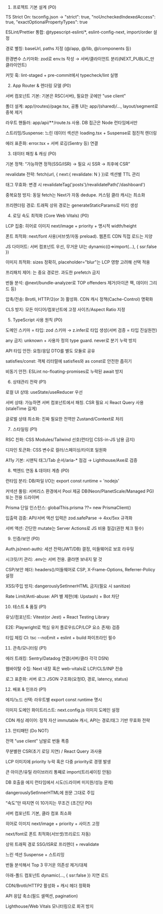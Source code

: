1) 프로젝트 기본 설계 (P0)

 TS Strict On: tsconfig.json → "strict": true, "noUncheckedIndexedAccess": true, "exactOptionalPropertyTypes": true

 ESLint/Prettier 통합: @typescript-eslint/*, eslint-config-next, import/order 설정

 경로 별칭: baseUrl, paths 지정 (@/app, @/lib, @/components 등)

 환경변수 스키마화: zod로 env.ts 작성 → 서버/클라이언트 분리(NEXT_PUBLIC_만 클라이언트)

 커밋 훅: lint-staged + pre-commit에서 typecheck/lint 실행

2) App Router & 렌더링 모델 (P0)

 서버 컴포넌트 기본: 기본은 RSC(서버), 필요한 곳에만 "use client"

 폴더 설계: app/(routes)/page.tsx, 공통 UI는 app/(shared)/..., layout/segment로 중복 제거

 라우트 핸들러: app/api/**/route.ts 사용. DB 접근은 Node 런타임에서만

 스트리밍/Suspense: 느린 데이터 섹션은 loading.tsx + Suspense로 점진적 렌더링

 에러 표준화: error.tsx + 서버 로깅(Sentry 등) 연결

3) 데이터 패칭 & 캐싱 (P0)

 기본 정책: “가능하면 정적(SSG/ISR) → 필요 시 SSR → 최후에 CSR”

 revalidate 전략: fetch(url, { next:{ revalidate: N } })로 섹션별 TTL 관리

 태그 무효화: 변경 시 revalidateTag('posts')/revalidatePath('/dashboard')

 중복요청 방지: 동일 fetch는 Next가 자동 dedupe. 커스텀 클라 캐시는 최소화

 프리렌더링 경로: 트래픽 상위 경로는 generateStaticParams로 미리 생성

4) 로딩 속도 최적화 (Core Web Vitals) (P0)

 LCP 집중: 히어로 이미지 next/image + priority + 명시적 width/height

 폰트 최적화: next/font 사용(서브셋/자동 preload). 웹폰트 CDN 직접 로드는 지양

 JS 다이어트: 서버 컴포넌트 우선, 무거운 UI는 dynamic(()=>import(...), { ssr:false })

 이미지 최적화: sizes 정확히, placeholder="blur"는 LCP 영향 고려해 선택 적용

 프리패치 제어: <Link prefetch>는 중요 경로만. 과도한 prefetch 금지

 번들 분석: @next/bundle-analyzer로 TOP offenders 제거(아이콘 팩, 데이터 그리드 등)

 압축/전송: Brotli, HTTP/2(or 3) 활성화. CDN 캐시 정책(Cache-Control) 명확화

 CLS 방지: 모든 미디어/컴포넌트에 고정 사이즈/Aspect Ratio 지정

5) TypeScript 사용 원칙 (P0)

 도메인 스키마 = 타입: zod 스키마 → z.infer로 타입 생성(서버 검증 = 타입 진실원천)

 any 금지: unknown + 사용자 정의 type guard. never로 분기 누락 방지

 API 타입 안전: 요청/응답 DTO를 별도 모듈로 공유

 satisfies/const: 객체 리터럴에 satisfies와 as const로 안전한 좁히기

 비동기 안전: ESLint no-floating-promises로 누락된 await 방지

6) 상태관리 전략 (P1)

 로컬 UI 상태: useState/useReducer 우선

 서버 상태: 가능하면 서버 컴포넌트에서 패칭. CSR 필요 시 React Query 사용(staleTime 길게)

 글로벌 상태 최소화: 진짜 필요한 전역만 Zustand/Context로 처리

7) 스타일링 (P1)

 RSC 친화: CSS Modules/Tailwind 선호(런타임 CSS-in-JS 남용 금지)

 디자인 토큰화: CSS 변수로 컬러/스페이싱/타이포 일원화

 A11y 기본: 시맨틱 태그/Tab 순서/aria-* 점검 → Lighthouse/Axe로 검증

8) 백엔드 연동 & 데이터 계층 (P0)

 런타임 분리: DB/파일 I/O는 export const runtime = 'nodejs'

 커넥션 풀링: 서버리스 환경에서 Pool 제공 DB(Neon/PlanetScale/Managed PG) 또는 전용 드라이버

 Prisma 단일 인스턴스: globalThis.prisma ??= new PrismaClient()

 입출력 검증: API/서버 액션 입력은 zod.safeParse → 4xx/5xx 규격화

 서버 액션: 간단한 mutate는 Server Actions로 JS 비용 절감(권한 체크 필수)

9) 인증/보안 (P0)

 Auth.js(next-auth): 세션 전략(JWT/DB) 결정, 미들웨어로 보호 라우팅

 시크릿/키 관리: .env는 서버 전용. 클라엔 보내지 말 것

 CSP/보안 헤더: headers()/미들웨어로 CSP, X-Frame-Options, Referrer-Policy 설정

 XSS/주입 방지: dangerouslySetInnerHTML 금지(필요 시 sanitize)

 Rate Limit/Anti-abuse: API 별 제한(예: Upstash) + Bot 차단

10) 테스트 & 품질 (P1)

 유닛/컴포넌트: Vitest(or Jest) + React Testing Library

 E2E: Playwright로 핵심 유저 플로우(LCP/LCP 요소 존재) 검증

 타입 체킹 CI: tsc --noEmit + eslint + build 파이프라인 필수

11) 관측/모니터링 (P1)

 에러 트래킹: Sentry/Datadog 연결(서버/클라 각각 DSN)

 웹바이탈 수집: Next 내장 혹은 web-vitals로 LCP/CLS/INP 전송

 로그 표준화: 서버 로그 JSON 구조화(요청ID, 경로, latency, status)

12) 배포 & 인프라 (P1)

 에지/노드 선택: 라우트별 export const runtime 명시

 이미지 도메인 화이트리스트: next.config.js 이미지 도메인 설정

 CDN 캐싱 레이어: 정적 자산 immutable 캐시, API는 경로/태그 기반 무효화 전략

13) 안티패턴 (Do NOT)

 전역 "use client" 남발로 번들 폭증

 무분별한 CSR(초기 로딩 지연) / React Query 과사용

 LCP 이미지에 priority 누락 혹은 다중 priority로 경쟁 발생

 큰 아이콘/유틸 라이브러리 통째로 import(트리셰이킹 안됨)

 DB 호출을 에지 런타임에서 시도(드라이버 미지원/성능 문제)

 dangerouslySetInnerHTML에 원문 그대로 주입

“속도”만 따지면 이 10가지는 무조건 (초간단 P0)

서버 컴포넌트 기본, 클라 컴포 최소화

히어로 이미지 next/image + priority + 사이즈 고정

next/font로 폰트 최적화(서브셋/프리로드 자동)

상위 트래픽 경로 SSG/ISR로 프리렌더 + revalidate

느린 섹션 Suspense + 스트리밍

번들 분석해서 Top 3 무거운 의존성 제거/대체

아래-폴드 컴포넌트 dynamic(..., { ssr:false }) 지연 로드

CDN/Brotli/HTTP2 활성화 + 캐시 헤더 정확화

API 응답 축소(필드 셀렉션, pagination)

Lighthouse/Web Vitals 모니터링으로 회귀 방지